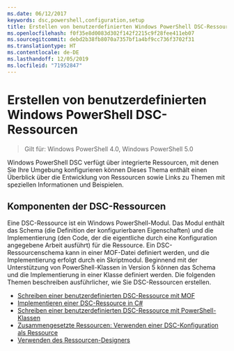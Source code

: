 ```yaml
---
ms.date: 06/12/2017
keywords: dsc,powershell,configuration,setup
title: Erstellen von benutzerdefinierten Windows PowerShell DSC-Ressourcen
ms.openlocfilehash: f0f35e8d0083d302f142f2215c9f28fee411eb07
ms.sourcegitcommit: debd2b38fb8070a7357bf1a4bf9cc736f3702f31
ms.translationtype: HT
ms.contentlocale: de-DE
ms.lasthandoff: 12/05/2019
ms.locfileid: "71952847"
---
```

# <a name="build-custom-windows-powershell-desired-state-configuration-resources"></a>Erstellen von benutzerdefinierten Windows PowerShell DSC-Ressourcen

> Gilt für: Windows PowerShell 4.0, Windows PowerShell 5.0

Windows PowerShell DSC verfügt über integrierte Ressourcen, mit denen Sie Ihre Umgebung konfigurieren können Dieses Thema enthält einen Überblick über die Entwicklung von Ressourcen sowie Links zu Themen mit speziellen Informationen und Beispielen.

## <a name="dsc-resource-components"></a>Komponenten der DSC-Ressourcen

Eine DSC-Ressource ist ein Windows PowerShell-Modul. Das Modul enthält das Schema (die Definition der konfigurierbaren Eigenschaften) und die Implementierung (den Code, der die eigentliche durch eine Konfiguration angegebene Arbeit ausführt) für die Ressource. Ein DSC-Ressourcenschema kann in einer MOF-Datei definiert werden, und die Implementierung erfolgt durch ein Skriptmodul. Beginnend mit der Unterstützung von PowerShell-Klassen in Version 5 können das Schema und die Implementierung in einer Klasse definiert werden. Die folgenden Themen beschreiben ausführlicher, wie Sie DSC-Ressourcen erstellen.

* [Schreiben einer benutzerdefinierten DSC-Ressource mit MOF](authoringResourceMOF.md)
* [Implementieren einer DSC-Ressource in C#](authoringResourceMofCS.md)
* [Schreiben einer benutzerdefinierten DSC-Ressource mit PowerShell-Klassen](authoringResourceClass.md)
* [Zusammengesetzte Ressourcen: Verwenden einer DSC-Konfiguration als Ressource](authoringResourceComposite.md)
* [Verwenden des Ressourcen-Designers](authoringResourceMofDesigner.md)
